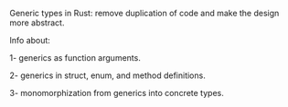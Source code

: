 Generic types in Rust: remove duplication of code and make the design more abstract.

Info about: 

1- generics as function arguments.

2- generics in struct, enum, and method definitions.  

3- monomorphization from generics into concrete types. 
